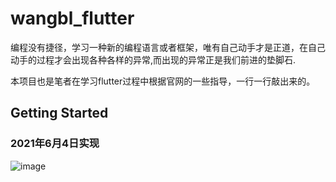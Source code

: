 # wangbl_flutter

编程没有捷径，学习一种新的编程语言或者框架，唯有自己动手才是正道，在自己动手的过程才会出现各种各样的异常,而出现的异常正是我们前进的垫脚石.

本项目也是笔者在学习flutter过程中根据官网的一些指导，一行一行敲出来的。

## Getting Started

### 2021年6月4日实现
![image](https://github.com/752134268/wangbl_flutter/blob/master/gif/2021-06-04%2015.53.25.gif)



